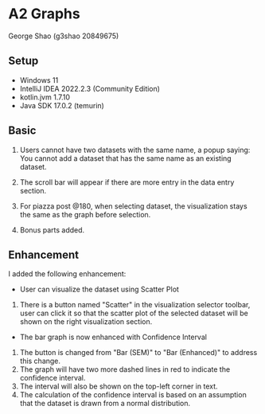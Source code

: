 # A2 Graphs
George Shao (g3shao 20849675)

## Setup
* Windows 11
* IntelliJ IDEA 2022.2.3 (Community Edition)
* kotlin.jvm 1.7.10
* Java SDK 17.0.2 (temurin)

## Basic
1. Users cannot have two datasets with the same name, a popup saying: You cannot add a dataset that has the same name as an existing dataset.

2. The scroll bar will appear if there are more entry in the data entry section.

3. For piazza post @180, when selecting dataset, the visualization stays the same as the graph before selection.

4. Bonus parts added.

## Enhancement 
I added the following enhancement:
- User can visualize the dataset using Scatter Plot
1. There is a button named "Scatter" in the visualization selector toolbar, user can click it so that the scatter plot of the selected dataset will be shown on the right visualization section.

- The bar graph is now enhanced with Confidence Interval
1. The button is changed from "Bar (SEM)" to "Bar (Enhanced)" to address this change.
2. The graph will have two more dashed lines in red to indicate the confidence interval.
3. The interval will also be shown on the top-left corner in text.
4. The calculation of the confidence interval is based on an assumption that the dataset is drawn from a normal distribution.
